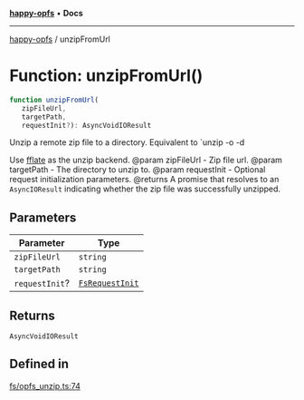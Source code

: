 [**happy-opfs**](../README.md) • **Docs**

***

[happy-opfs](../README.md) / unzipFromUrl

# Function: unzipFromUrl()

```ts
function unzipFromUrl(
   zipFileUrl, 
   targetPath, 
   requestInit?): AsyncVoidIOResult
```

Unzip a remote zip file to a directory.
Equivalent to `unzip -o <zipFilePath> -d <targetPath>

Use [fflate](https://github.com/101arrowz/fflate) as the unzip backend.
@param zipFileUrl - Zip file url.
@param targetPath - The directory to unzip to.
@param requestInit - Optional request initialization parameters.
@returns A promise that resolves to an `AsyncIOResult` indicating whether the zip file was successfully unzipped.

## Parameters

| Parameter | Type |
| ------ | ------ |
| `zipFileUrl` | `string` |
| `targetPath` | `string` |
| `requestInit`? | [`FsRequestInit`](../type-aliases/FsRequestInit.md) |

## Returns

`AsyncVoidIOResult`

## Defined in

[fs/opfs\_unzip.ts:74](https://github.com/JiangJie/happy-opfs/blob/a4847fb43bf2d37df760679e172324cb91fbf2ca/src/fs/opfs_unzip.ts#L74)
